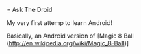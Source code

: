 = Ask The Droid

My very first attemp to learn Android!

Basically, an Android version of [Magic 8 Ball (http://en.wikipedia.org/wiki/Magic_8-Ball)]
